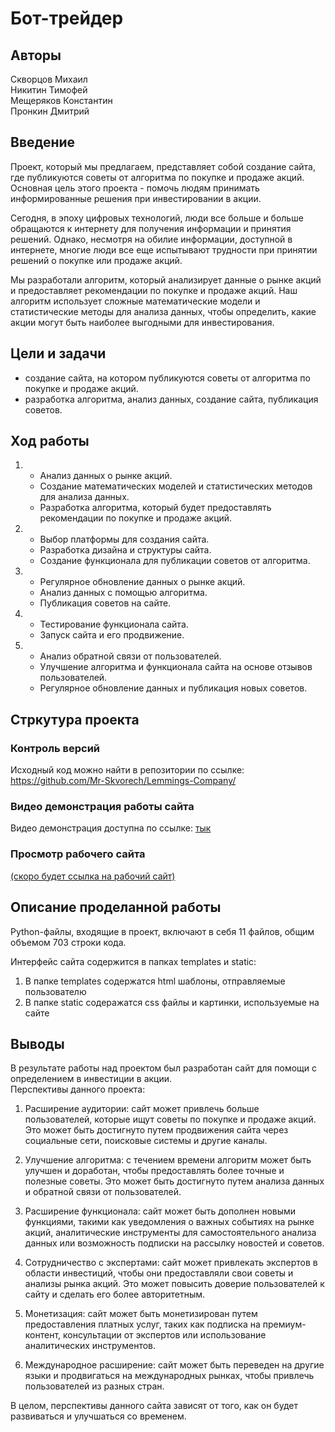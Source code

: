# Бот-трейдер
## Авторы
Скворцов Михаил    
Никитин Тимофей    
Мещеряков Константин    
Пронкин Дмитрий
## Введение
Проект, который мы предлагаем, представляет собой создание сайта, где публикуются советы от алгоритма по покупке и продаже акций. Основная цель этого проекта - помочь людям принимать информированные решения при инвестировании в акции.

Сегодня, в эпоху цифровых технологий, люди все больше и больше обращаются к интернету для получения информации и принятия решений. Однако, несмотря на обилие информации, доступной в интернете, многие люди все еще испытывают трудности при принятии решений о покупке или продаже акций.

Мы разработали алгоритм, который анализирует данные о рынке акций и предоставляет рекомендации по покупке и продаже акций. Наш алгоритм использует сложные математические модели и статистические методы для анализа данных, чтобы определить, какие акции могут быть наиболее выгодными для инвестирования.
## Цели и задачи
- создание сайта, на котором публикуются советы от алгоритма по покупке и продаже акций.
- разработка алгоритма, анализ данных, создание сайта, публикация советов.

## Ход работы
1. - Анализ данных о рынке акций.
   - Создание математических моделей и статистических методов для анализа данных.
   - Разработка алгоритма, который будет предоставлять рекомендации по покупке и продаже акций.
2. - Выбор платформы для создания сайта.
   - Разработка дизайна и структуры сайта.
   - Создание функционала для публикации советов от алгоритма.
3. - Регулярное обновление данных о рынке акций.
   - Анализ данных с помощью алгоритма.
   - Публикация советов на сайте.
4. - Тестирование функционала сайта.
   - Запуск сайта и его продвижение.
5. - Анализ обратной связи от пользователей.
   - Улучшение алгоритма и функционала сайта на основе отзывов пользователей.
   - Регулярное обновление данных и публикация новых советов.
## Стркутура проекта
### Контроль версий
Исходный код можно найти в репозитории по ссылке: https://github.com/Mr-Skvorech/Lemmings-Company/
### Видео демонстрация работы сайта
Видео демонстрация доступна по ссылке: [тык](https://www.youtube.com/watch?v=dQw4w9WgXcQ)
### Просмотр рабочего сайта
[(скоро будет ссылка на рабочий сайт)](https://www.youtube.com/watch?v=dQw4w9WgXcQ)

## Описание проделанной работы
Python-файлы, входящие в проект, включают в себя 11 файлов, общим объемом 703 строки кода. 

Интерфейс сайта содержится в папках templates и static:
1. В папке templates содержатся html шаблоны, отправляемые пользователю
2. В папке static содеражатся css файлы и картинки, используемые на сайте 

## Выводы
В результате работы над проектом был разработан сайт для помощи с определением в инвестиции в акции.   
Перспективы данного проекта:
1. Расширение аудитории: сайт может привлечь больше пользователей, которые ищут советы по покупке и продаже акций. Это может быть достигнуто путем продвижения сайта через социальные сети, поисковые системы и другие каналы.

2. Улучшение алгоритма: с течением времени алгоритм может быть улучшен и доработан, чтобы предоставлять более точные и полезные советы. Это может быть достигнуто путем анализа данных и обратной связи от пользователей.

3. Расширение функционала: сайт может быть дополнен новыми функциями, такими как уведомления о важных событиях на рынке акций, аналитические инструменты для самостоятельного анализа данных или возможность подписки на рассылку новостей и советов.

4. Сотрудничество с экспертами: сайт может привлекать экспертов в области инвестиций, чтобы они предоставляли свои советы и анализы рынка акций. Это может повысить доверие пользователей к сайту и сделать его более авторитетным.

5. Монетизация: сайт может быть монетизирован путем предоставления платных услуг, таких как подписка на премиум-контент, консультации от экспертов или использование аналитических инструментов.

6. Международное расширение: сайт может быть переведен на другие языки и продвигаться на международных рынках, чтобы привлечь пользователей из разных стран.

В целом, перспективы данного сайта зависят от того, как он будет развиваться и улучшаться со временем.
